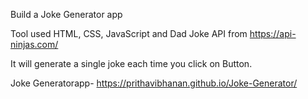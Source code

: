 Build a Joke Generator app

Tool used HTML, CSS, JavaScript and Dad Joke API from https://api-ninjas.com/

It will generate a single joke each time you click on Button.

Joke Generatorapp- https://prithavibhanan.github.io/Joke-Generator/

